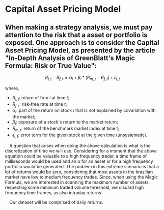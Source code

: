 # Capital Asset Pricing Model

## When making a strategy analysis, we must pay attention to the risk that a asset or portfolio is exposed. One approach is to consider the Capital Asset Pricing Model, as presented by the article "In-Depth Analysis of GreenBlatt's Magic Formula: Risk or True Value":

$$R_{i,t} - R_{f,t} = \alpha_{i} + \beta_{i} * (R_{m,t} - R_{f,t}) + \epsilon_{i,t}$$

where,
- $R_{i,t}$: return of firm $i$ at time $t$;
- $R_{f,t}$: risk-free rate at time $t$;
- $\alpha_{i}$: part of the return on stock $i$ that is not explained by covariation with the market;
- $\beta_{i}$: exposure of a stock's return to the market return;
- $R_{m,t}$: return of the benchmark market index at time t;
- $\epsilon_{i,t}$: error term for the given stock at the given time (unsystematic).

&emsp;A question that arises when doing the above calculation is what is the discretization of time we will use. Considering for a moment that the above equation could be valuable to a high frequency trader, a time frame of milliseconds would be used and an $\alpha$ for an asset or for a high frequency portfolio would be generated. The problem in this extreme scenario is that a lot of returns would be zero, considering that most assets in the brazilian market have low to medium frequency trades. Since, when using the Magic Formula, we are interested in scanning the maximum number of assets, respecting some minimum traded volume threshold, we discard high frequency time frames, as also intraday returns. 

&emsp;Our dataset will be comprised of daily returns. 
